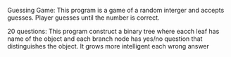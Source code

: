 Guessing Game:
This program is a game of a random interger and accepts guesses. Player guesses until the number is correct.


20 questions:
This program construct a binary tree where eacch leaf has name of the object and each branch node has yes/no question that distinguishes the object. It grows more intelligent each wrong answer
